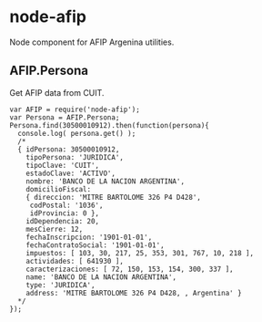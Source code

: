 # node-afip

Node component for AFIP Argenina utilities.

## AFIP.Persona

Get AFIP data from CUIT.

    var AFIP = require('node-afip');
    var Persona = AFIP.Persona;
    Persona.find(30500010912).then(function(persona){
      console.log( persona.get() );
      /*
      { idPersona: 30500010912,
        tipoPersona: 'JURIDICA',
        tipoClave: 'CUIT',
        estadoClave: 'ACTIVO',
        nombre: 'BANCO DE LA NACION ARGENTINA',
        domicilioFiscal: 
        { direccion: 'MITRE BARTOLOME 326 P4 D428',
         codPostal: '1036',
         idProvincia: 0 },
        idDependencia: 20,
        mesCierre: 12,
        fechaInscripcion: '1901-01-01',
        fechaContratoSocial: '1901-01-01',
        impuestos: [ 103, 30, 217, 25, 353, 301, 767, 10, 218 ],
        actividades: [ 641930 ],
        caracterizaciones: [ 72, 150, 153, 154, 300, 337 ],
        name: 'BANCO DE LA NACION ARGENTINA',
        type: 'JURIDICA',
        address: 'MITRE BARTOLOME 326 P4 D428, , Argentina' }
      */
    });
